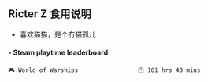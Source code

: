 ## Ricter Z 食用说明
- 喜欢猫猫，是个冇猫孤儿

<!-- steam-box start -->
#### - Steam playtime leaderboard
```text
🎮 World of Warships                 🕘 181 hrs 43 mins
```
<!-- Powered by https://github.com/YouEclipse/steam-box . -->
<!-- steam-box end -->

